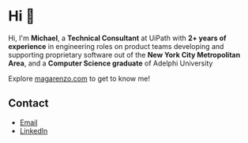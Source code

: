 # Hi 👋

Hi, I'm **Michael**, a **Technical Consultant** at UiPath with **2+ years of experience** in engineering roles on product teams developing and supporting proprietary software out of the **New York City Metropolitan Area**, and a **Computer Science graduate** of Adelphi University

Explore [magarenzo.com](https://magarenzo.com) to get to know me!

## Contact

* [Email](mailto:contact@magarenzo.com)
* [LinkedIn](https://linkedin.com/in/magarenzo)
